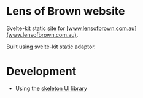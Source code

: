 # Lens of Brown website

Svelte-kit static site for [www.lensofbrown.com.au](www.lensofbrown.com.au).

Built using svelte-kit static adaptor.

# Development

- Using the [skeleton UI library](https://www.skeleton.dev)
